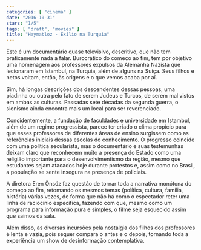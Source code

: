 ```yaml
---
categories: [ "cinema" ]
date: "2016-10-31"
stars: "1/5"
tags: [ "draft", "movies" ]
title: "Haymatloz - Exílio na Turquia"
---
```

Este é um documentário quase televisivo, descritivo, que não tem
praticamente nada a falar. Burocrático do começo ao fim, tem por
objetivo uma homenagem aos professores expulsos da Alemanha Nazista que
lecionaram em Istambul, na Turquia, além de alguns na Suíça. Seus
filhos e netos voltam, então, às origens e o que vemos acaba por aí.

Sim, há longas descrições dos descendentes dessas pessoas, uma piadinha
ou outra pelo fato de serem Judeus e Turcos, de serem mal vistos em ambas
as culturas. Passadas sete décadas da segunda guerra, o sionismo ainda
encontra mais um local para ser reverenciado.

Concidentemente, a fundação de faculdades e universidade em Istambul,
além de um regime progressista, parece ter criado o clima propício
para que esses professores de diferentes áreas de ensino surgissem como
as referências iniciais dessas escolas do conhecimento. O progresso
coincide com uma política secularista, mas o documentário e suas
testemunhas deixam claro que reconhecem muito a presença do Estado como
uma religião importante para o desenvolvimentismo da região, mesmo que
estudantes sejam atacados hoje durante protestos e, assim como no Brasil,
a população se sente insegura na presença de policiais.

A diretora Eren Önsöz faz questão de tornar toda a narrativa
monótona do começo ao fim, retomando os mesmos temas (política,
cultura, família, história) várias vezes, de forma que não há como o
espectador reter uma linha de raciocínio específica, fazendo com que,
mesmo como um programa para informação pura e simples, o filme seja
esquecido assim que saímos da sala.

Além disso, as diversas incursões pela nostalgia dos filhos dos
professores é lenta e vazia, pois sequer compara o antes e o depois,
tornando toda a experiência um show de desinformação contemplativa.
